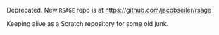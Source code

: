 Deprecated. New `RSAGE` repo is at https://github.com/jacobseiler/rsage 

Keeping alive as a Scratch repository for some old junk.
